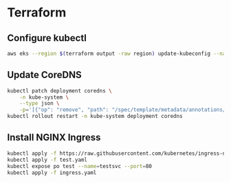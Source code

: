 # Terraform

## Configure kubectl

```sh
aws eks --region $(terraform output -raw region) update-kubeconfig --name $(terraform output -raw cluster_name)
```

## Update CoreDNS

```sh
kubectl patch deployment coredns \
    -n kube-system \
    --type json \
    -p='[{"op": "remove", "path": "/spec/template/metadata/annotations/eks.amazonaws.com~1compute-type"}]'
kubectl rollout restart -n kube-system deployment coredns
```

## Install NGINX Ingress

```sh
kubectl apply -f https://raw.githubusercontent.com/kubernetes/ingress-nginx/controller-v1.3.0/deploy/static/provider/aws/deploy.yaml
kubectl apply -f test.yaml
kubectl expose po test --name=testsvc --port=80
kubectl apply -f ingress.yaml
```
